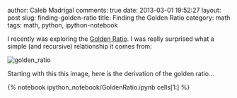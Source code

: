 author: Caleb Madrigal
comments: true
date: 2013-03-01 19:52:27
layout: post
slug: finding-golden-ratio
title: Finding the Golden Ratio
category: math
tags: math, python, ipython-notebook

I recently was exploring the [Golden Ratio](http://en.wikipedia.org/wiki/Golden_ratio).  I was really surprised what a simple (and recursive) relationship it comes from:

![golden_ratio](/images/golden_ratio.png)

Starting with this this image, here is the derivation of the golden ratio...

{% notebook ipython_notebook/GoldenRatio.ipynb cells[1:] %}

